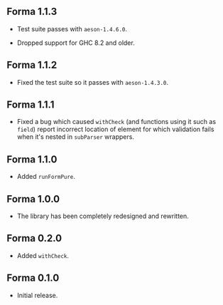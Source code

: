 ## Forma 1.1.3

* Test suite passes with `aeson-1.4.6.0`.

* Dropped support for GHC 8.2 and older.

## Forma 1.1.2

* Fixed the test suite so it passes with `aeson-1.4.3.0`.

## Forma 1.1.1

* Fixed a bug which caused `withCheck` (and functions using it such as
  `field`) report incorrect location of element for which validation fails
  when it's nested in `subParser` wrappers.

## Forma 1.1.0

* Added `runFormPure`.

## Forma 1.0.0

* The library has been completely redesigned and rewritten.

## Forma 0.2.0

* Added `withCheck`.

## Forma 0.1.0

* Initial release.
